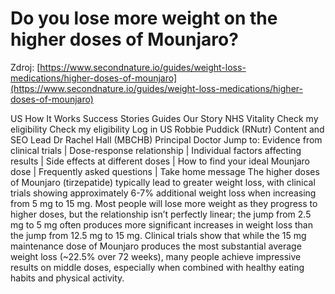 # Do you lose more weight on the higher doses of Mounjaro?

Zdroj: [https://www.secondnature.io/guides/weight-loss-medications/higher-doses-of-mounjaro](https://www.secondnature.io/guides/weight-loss-medications/higher-doses-of-mounjaro)

US
How It Works
Success Stories
Guides
Our Story
NHS
Vitality
Check my eligibility
Check my eligibility
Log in
US
Robbie Puddick (RNutr)
Content and SEO Lead
Dr Rachel Hall (MBCHB)
Principal Doctor
Jump to: Evidence from clinical trials | Dose-response relationship | Individual factors affecting results | Side effects at different doses | How to find your ideal Mounjaro dose | Frequently asked questions | Take home message
The higher doses of Mounjaro (tirzepatide) typically lead to greater weight loss, with clinical trials showing approximately 6-7% additional weight loss when increasing from 5 mg to 15 mg. Most people will lose more weight as they progress to higher doses, but the relationship isn’t perfectly linear; the jump from 2.5 mg to 5 mg often produces more significant increases in weight loss than the jump from 12.5 mg to 15 mg. Clinical trials show that while the 15 mg maintenance dose of Mounjaro produces the most substantial average weight loss (~22.5% over 72 weeks), many people achieve impressive results on middle doses, especially when combined with healthy eating habits and physical activity.

